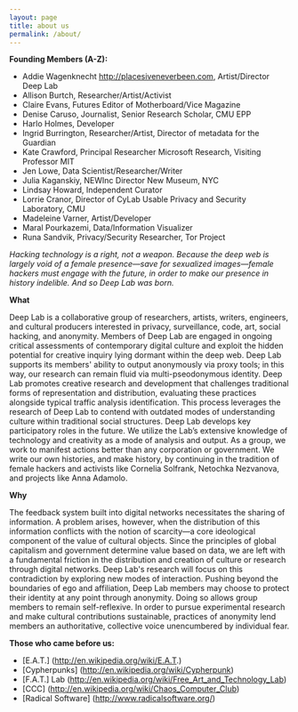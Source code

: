 ```yaml
---
layout: page
title: about us
permalink: /about/
---
```


**Founding Members (A-Z):**
  * Addie Wagenknecht http://placesiveneverbeen.com, Artist/Director Deep Lab
  * Allison Burtch, Researcher/Artist/Activist
  * Claire Evans, Futures Editor of Motherboard/Vice Magazine
  * Denise Caruso, Journalist, Senior Research Scholar, CMU EPP
  * Harlo Holmes, Developer
  * Ingrid Burrington, Researcher/Artist, Director of metadata for the Guardian
  * Kate Crawford, Principal Researcher Microsoft Research, Visiting Professor MIT
  * Jen Lowe, Data Scientist/Researcher/Writer
  * Julia Kaganskiy, NEWInc Director New Museum, NYC
  * Lindsay Howard, Independent Curator
  * Lorrie Cranor, Director of CyLab Usable Privacy and Security Laboratory, CMU
  * Madeleine Varner, Artist/Developer
  * Maral Pourkazemi, Data/Information Visualizer
  * Runa Sandvik, Privacy/Security Researcher, Tor Project
 
 
*Hacking technology is a right, not a weapon.  Because the deep web is largely void of a female presence—save for sexualized images—female hackers must engage with the future, in order to make our presence in history indelible. And so Deep Lab was born.*
 
**What**

Deep Lab is a collaborative group of researchers, artists, writers, engineers, and cultural producers interested in privacy, surveillance, code, art, social hacking, and anonymity. Members of Deep Lab are engaged in ongoing critical assessments of contemporary digital culture and exploit the hidden potential for creative inquiry lying dormant within the deep web. Deep Lab supports its members' ability to output anonymously via proxy tools; in this way, our research can remain fluid via multi-pseodonymous identity. Deep Lab promotes creative research and development that challenges traditional forms of representation and distribution, evaluating these practices alongside typical traffic analysis identification. This process leverages the research of Deep Lab to contend with outdated modes of understanding culture within traditional social structures.
Deep Lab develops key participatory roles in the future. We utilize the Lab’s extensive knowledge of technology and creativity as a mode of analysis and output. As a group, we work to manifest actions better than any corporation or government. We write our own histories, and make history, by continuing in the tradition of female hackers and activists like Cornelia Solfrank, Netochka Nezvanova, and projects like Anna Adamolo.

 
**Why**

The feedback system built into digital networks necessitates the sharing of information. A problem arises, however, when the distribution of this information conflicts with the notion of scarcity—a core ideological component of the value of cultural objects. Since the principles of global capitalism and government determine value based on data, we are left with a fundamental friction in the distribution and creation of culture or research through digital networks. Deep Lab's research will focus on this contradiction by exploring new modes of interaction.
Pushing beyond the boundaries of ego and affiliation, Deep Lab members may choose to protect their identity at any point through anonymity. Doing so allows group members to remain self-reflexive. In order to pursue experimental research and make cultural contributions sustainable, practices of anonymity lend members an authoritative, collective voice unencumbered by individual fear.
 
**Those who came before us:**

* [E.A.T.] (http://en.wikipedia.org/wiki/E.A.T.)
* [Cypherpunks] (http://en.wikipedia.org/wiki/Cypherpunk)
* [F.A.T.] Lab (http://en.wikipedia.org/wiki/Free_Art_and_Technology_Lab)
* [CCC] (http://en.wikipedia.org/wiki/Chaos_Computer_Club)
* [Radical Software] (http://www.radicalsoftware.org/)
